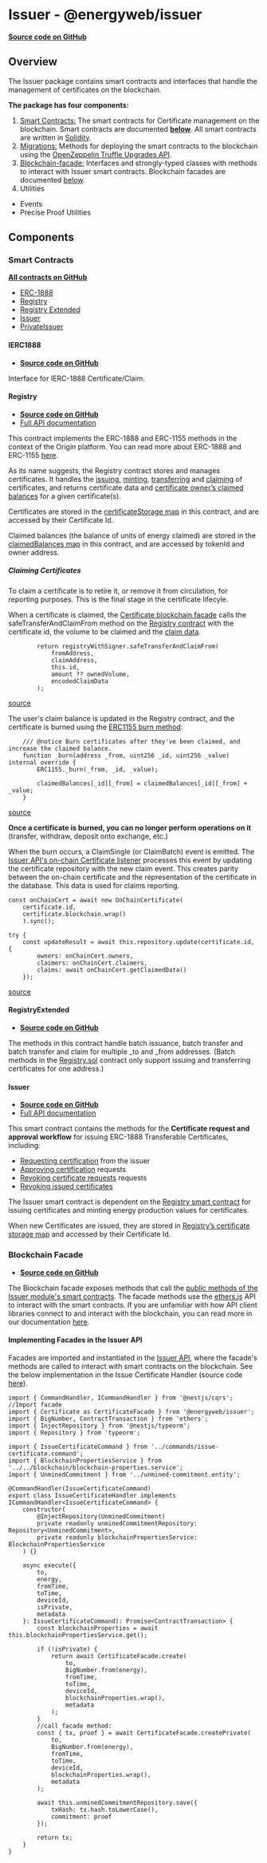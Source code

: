# Issuer - @energyweb/issuer 
[**Source code on GitHub**](https://github.com/energywebfoundation/origin/tree/master/packages/traceability/issuer) 

## Overview
The Issuer package contains smart contracts and interfaces that handle the management of certificates on the blockchain.

**The package has four components:**      

1. [Smart Contracts:](https://github.com/energywebfoundation/origin/tree/master/packages/traceability/issuer/contracts) The smart contracts for Certificate management on the blockchain. Smart contracts are documented [**below**](#smart-contracts). All smart contracts are written in [Solidity](https://docs.soliditylang.org/en/v0.8.10/).    
2. [Migrations:](https://github.com/energywebfoundation/origin/tree/master/packages/traceability/issuer/migrations) Methods for deploying the smart contracts to the blockchain using the [OpenZeppelin Truffle Upgrades API](https://docs.openzeppelin.com/upgrades-plugins/1.x/api-truffle-upgrades).        
3. [Blockchain-facade:](https://github.com/energywebfoundation/origin/tree/master/packages/traceability/issuer/src/blockchain-facade) Interfaces and strongly-typed classes with methods to interact with Issuer smart contracts. Blockchain facades are documented [below](#blockchain-facade).     
4. Utilities       
- Events
- Precise Proof Utilities  

## Components

### Smart Contracts
[**All contracts on GitHub**](https://github.com/energywebfoundation/origin/tree/master/packages/traceability/issuer/contracts)  

-   [ERC-1888](../contracts/ERC1888/ERC1888.md)  
-   [Registry](../contracts/Registry.md)  
-   [Registry Extended](../contracts/RegistryExtended.md)  
-   [Issuer](../contracts/Issuer.md)  
-   [PrivateIssuer](../contracts/PrivateIssuer.md)  

#### IERC1888  
- [**Source code on GitHub**](https://github.com/energywebfoundation/origin/blob/master/packages/traceability/issuer/contracts/ERC1888/IERC1888.sol)  

Interface for IERC-1888 Certificate/Claim.

#### Registry
- [**Source code on GitHub**](https://github.com/energywebfoundation/origin/blob/master/packages/traceability/issuer/contracts/Registry.sol)   
- [Full API documentation](https://energy-web-foundation-origin.readthedocs-hosted.com/en/latest/traceability/contracts/Registry/)

This contract implements the ERC-1888 and ERC-1155 methods in the context of the Origin platform. You can read more about ERC-1888 and ERC-1155 [here](../../traceability.md#energy-attribute-certificates-on-the-blockchain ).

As its name suggests, the Registry contract stores and manages certificates. It handles the [issuing](https://energy-web-foundation-origin.readthedocs-hosted.com/en/latest/traceability/contracts/Registry/#issueaddress-_to-bytes-_validitydata-uint256-_topic-uint256-_value-bytes-_data-uint256-id-external), [minting](https://energy-web-foundation-origin.readthedocs-hosted.com/en/latest/traceability/contracts/Registry/#mintuint256-_id-address-_to-uint256-_quantity-external), [transferring](https://energy-web-foundation-origin.readthedocs-hosted.com/en/latest/traceability/contracts/Registry/#safetransferandclaimfromaddress-_from-address-_to-uint256-_id-uint256-_value-bytes-_data-bytes-_claimdata-external) and [claiming](https://energy-web-foundation-origin.readthedocs-hosted.com/en/latest/traceability/contracts/Registry/#safebatchtransferandclaimfromaddress-_from-address-_to-uint256-_ids-uint256-_values-bytes-_data-bytes-_claimdata-external) of certificates, and returns certificate data and [certificate owner’s claimed balances](https://energy-web-foundation-origin.readthedocs-hosted.com/en/latest/traceability/contracts/Registry/#claimedbalanceofaddress-_owner-uint256-_id-uint256-external) for a given certificate(s). 

Certificates are stored in the [certificateStorage map](https://github.com/energywebfoundation/origin/blob/2881ba2e04739c99eb8d6f48a53d15afe4844c3e/packages/traceability/issuer/contracts/Registry.sol#L13) in this contract, and are accessed by their Certificate Id.  

Claimed balances (the balance of units of energy claimed) are stored in the [claimedBalances map](https://github.com/energywebfoundation/origin/blob/aabfee59df866348fd64c798cc2c40c241ba53d6/packages/traceability/issuer/contracts/Registry.sol#L16) in this contract, and are accessed by tokenId and owner address. 

##### Claiming Certificates
To claim a certificate is to retire it, or remove it from circulation, for reporting purposes. This is the final stage in the certificate lifecyle.  

When a certificate is claimed, the [Certificate blockchain facade](https://github.com/energywebfoundation/origin/blob/aabfee59df866348fd64c798cc2c40c241ba53d6/packages/traceability/issuer/src/blockchain-facade/Certificate.ts) calls the safeTransferAndClaimFrom method on the [Registry contract](../contracts/Registry.md) with the certificate id, the volume to be claimed and the [claim data](https://github.com/energywebfoundation/origin/blob/aabfee59df866348fd64c798cc2c40c241ba53d6/packages/traceability/issuer/src/blockchain-facade/Certificate.ts#L23).  

```
        return registryWithSigner.safeTransferAndClaimFrom(
            fromAddress,
            claimAddress,
            this.id,
            amount ?? ownedVolume,
            encodedClaimData
        );
```
[source](https://github.com/energywebfoundation/origin/blob/aabfee59df866348fd64c798cc2c40c241ba53d6/packages/traceability/issuer/src/blockchain-facade/Certificate.ts#L287)

The user's claim balance is updated in the Registry contract, and the certificate is burned using the [ERC1155 burn method](https://docs.openzeppelin.com/contracts/3.x/api/token/erc1155#ERC1155-_burn-address-uint256-uint256-): 
```
	/// @notice Burn certificates after they've been claimed, and increase the claimed balance.
	function _burn(address _from, uint256 _id, uint256 _value) internal override {
		ERC1155._burn(_from, _id, _value);

		claimedBalances[_id][_from] = claimedBalances[_id][_from] + _value;
	}
```
[source](https://github.com/energywebfoundation/origin/blob/6c90c45a0615b18fc9b344dfae544f67c3d4cd92/packages/traceability/issuer/contracts/Registry.sol#L188)

**Once a certificate is burned, you can no longer perform operations on it** (transfer, withdraw, deposit onto exchange, etc.)

When the burn occurs, a ClaimSingle (or ClaimBatch) event is emitted. The [Issuer API's on-chain Certificate listener](https://github.com/energywebfoundation/origin/blob/aabfee59df866348fd64c798cc2c40c241ba53d6/packages/traceability/issuer-api/src/pods/certificate/listeners/on-chain-certificates.listener.ts#L66) processes this event by updating the certificate repository with the new claim event. This creates parity between the on-chain certificate and the representation of the certificate in the database. This data is used for claims reporting. 
```
const onChainCert = await new OnChainCertificate(
    certificate.id,
    certificate.blockchain.wrap()
    ).sync();

try {
    const updateResult = await this.repository.update(certificate.id, {
        owners: onChainCert.owners,
        claimers: onChainCert.claimers,
        claims: await onChainCert.getClaimedData()
    });
```
[source](https://github.com/energywebfoundation/origin/blob/aabfee59df866348fd64c798cc2c40c241ba53d6/packages/traceability/issuer-api/src/pods/certificate/handlers/sync-certificate.handler.ts#L37) 


#### RegistryExtended  
- [**Source code on GitHub** ](https://github.com/energywebfoundation/origin/blob/master/packages/traceability/issuer/contracts/Issuer.sol)  

The methods in this contract handle batch issuance, batch transfer and batch transfer and claim for multiple _to and _from addresses. (Batch methods in the [Registry.sol](#registry) contract only support issuing and transferring certificates for one address.) 

#### Issuer

- [**Source code on GitHub**](https://github.com/energywebfoundation/origin/blob/master/packages/traceability/issuer/contracts/Issuer.sol) 
- [Full API documentation](https://energy-web-foundation-origin.readthedocs-hosted.com/en/latest/traceability/contracts/Issuer/)  

This smart contract contains the methods for the **Certificate request and approval workflow** for issuing ERC-1888 Transferable Certificates, including:  

- [Requesting certification](https://energy-web-foundation-origin.readthedocs-hosted.com/en/latest/traceability/contracts/Issuer/#requestcertificationforbytes-_data-address-_owner-uint256-public) from the issuer    
- [Approving certification](https://energy-web-foundation-origin.readthedocs-hosted.com/en/latest/traceability/contracts/Issuer/#approvecertificationrequestuint256-_requestid-uint256-_value-uint256-public) requests     
- [Revoking certificate requests](https://energy-web-foundation-origin.readthedocs-hosted.com/en/latest/traceability/contracts/Issuer/#revokerequestuint256-_requestid-external) requests   
- [Revoking issued certificates](https://energy-web-foundation-origin.readthedocs-hosted.com/en/latest/traceability/contracts/Issuer/#revokecertificateuint256-_certificateid-external)  

The Issuer smart contract is dependent on the [Registry smart contract](#registry) for issuing certificates and minting energy production values for certificates.  

When new Certificates are issued, they are stored in [Registry’s certificate storage map](https://github.com/energywebfoundation/origin/blob/645333ed50e6135159d21e6592afd2183ba13636/packages/traceability/issuer/contracts/Registry.sol#L13) and accessed by their Certificate Id. 

### Blockchain Facade
- [**Source code on GitHub**](https://github.com/energywebfoundation/origin/tree/master/packages/traceability/issuer/src/blockchain-facade)  

The Blockchain facade exposes methods that call the [public methods of the Issuer module's smart contracts](#smart-contracts). The facade methods use the [ethers.js](https://docs.ethers.io/v5/) API to interact with the smart contracts. If you are unfamiliar with how API client libraries connect to and interact with the blockchain, you can read more in our documentation [here](https://energy-web-foundation.gitbook.io/energy-web/how-tos-and-tutorials/interacting-with-a-smart-contract). 

#### Implementing Facades in the Issuer API
Facades are imported and instantiated in the [Issuer API](./issuer-api.md), where the facade's methods are called to interact with smart contracts on the blockchain. See the below implementation in the Issue Certificate Handler (source code [here](https://github.com/energywebfoundation/origin/blob/master/packages/traceability/issuer-api/src/pods/certificate/handlers/issue-certificate.handler.ts)).

```
import { CommandHandler, ICommandHandler } from '@nestjs/cqrs';
//Import facade
import { Certificate as CertificateFacade } from '@energyweb/issuer';
import { BigNumber, ContractTransaction } from 'ethers';
import { InjectRepository } from '@nestjs/typeorm';
import { Repository } from 'typeorm';

import { IssueCertificateCommand } from '../commands/issue-certificate.command';
import { BlockchainPropertiesService } from '../../blockchain/blockchain-properties.service';
import { UnminedCommitment } from '../unmined-commitment.entity';

@CommandHandler(IssueCertificateCommand)
export class IssueCertificateHandler implements ICommandHandler<IssueCertificateCommand> {
    constructor(
        @InjectRepository(UnminedCommitment)
        private readonly unminedCommitmentRepository: Repository<UnminedCommitment>,
        private readonly blockchainPropertiesService: BlockchainPropertiesService
    ) {}

    async execute({
        to,
        energy,
        fromTime,
        toTime,
        deviceId,
        isPrivate,
        metadata
    }: IssueCertificateCommand): Promise<ContractTransaction> {
        const blockchainProperties = await this.blockchainPropertiesService.get();

        if (!isPrivate) {
            return await CertificateFacade.create(
                to,
                BigNumber.from(energy),
                fromTime,
                toTime,
                deviceId,
                blockchainProperties.wrap(),
                metadata
            );
        }
        //call facade method:
        const { tx, proof } = await CertificateFacade.createPrivate(
            to,
            BigNumber.from(energy),
            fromTime,
            toTime,
            deviceId,
            blockchainProperties.wrap(),
            metadata
        );

        await this.unminedCommitmentRepository.save({
            txHash: tx.hash.toLowerCase(),
            commitment: proof
        });

        return tx;
    }
}
```






